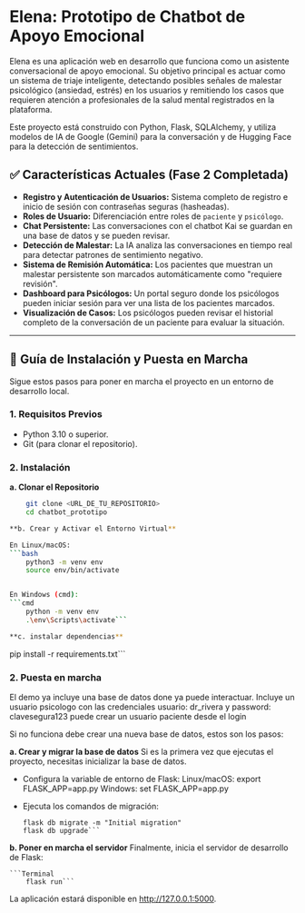 # Elena: Prototipo de Chatbot de Apoyo Emocional

Elena es una aplicación web en desarrollo que funciona como un asistente conversacional de apoyo emocional. Su objetivo principal es actuar como un sistema de triaje inteligente, detectando posibles señales de malestar psicológico (ansiedad, estrés) en los usuarios y remitiendo los casos que requieren atención a profesionales de la salud mental registrados en la plataforma.

Este proyecto está construido con Python, Flask, SQLAlchemy, y utiliza modelos de IA de Google (Gemini) para la conversación y de Hugging Face para la detección de sentimientos.

## ✅ Características Actuales (Fase 2 Completada)

* **Registro y Autenticación de Usuarios:** Sistema completo de registro e inicio de sesión con contraseñas seguras (hasheadas).
* **Roles de Usuario:** Diferenciación entre roles de `paciente` y `psicólogo`.
* **Chat Persistente:** Las conversaciones con el chatbot Kai se guardan en una base de datos y se pueden revisar.
* **Detección de Malestar:** La IA analiza las conversaciones en tiempo real para detectar patrones de sentimiento negativo.
* **Sistema de Remisión Automática:** Los pacientes que muestran un malestar persistente son marcados automáticamente como "requiere revisión".
* **Dashboard para Psicólogos:** Un portal seguro donde los psicólogos pueden iniciar sesión para ver una lista de los pacientes marcados.
* **Visualización de Casos:** Los psicólogos pueden revisar el historial completo de la conversación de un paciente para evaluar la situación.

---

## 🚀 Guía de Instalación y Puesta en Marcha

Sigue estos pasos para poner en marcha el proyecto en un entorno de desarrollo local.

### 1. Requisitos Previos

* Python 3.10 o superior.
* Git (para clonar el repositorio).

### 2. Instalación

**a. Clonar el Repositorio**
```bash
    git clone <URL_DE_TU_REPOSITORIO>
    cd chatbot_prototipo

**b. Crear y Activar el Entorno Virtual**

En Linux/macOS:
```bash
    python3 -m venv env
    source env/bin/activate


En Windows (cmd):
```cmd
    python -m venv env
    .\env\Scripts\activate```

**c. instalar dependencias**

```
pip install -r requirements.txt```

### 2. Puesta en marcha
El demo ya incluye una base de datos done ya puede interactuar.
Incluye un usuario psicologo con las credenciales usuario: dr_rivera y password: clavesegura123
puede crear un usuario paciente desde el login

Si no funciona debe crear una nueva base de datos, estos son los pasos:


**a.  Crear y migrar la base de datos**
Si es la primera vez que ejecutas el proyecto, necesitas inicializar la base de datos.

* Configura la variable de entorno de Flask:
    Linux/macOS: export FLASK_APP=app.py
    Windows: set FLASK_APP=app.py

* Ejecuta los comandos de migración:
    ```flask db init
    flask db migrate -m "Initial migration"
    flask db upgrade```

**b. Poner en marcha el servidor**
Finalmente, inicia el servidor de desarrollo de Flask:

    ```Terminal
        flask run```

La aplicación estará disponible en http://127.0.0.1:5000.

